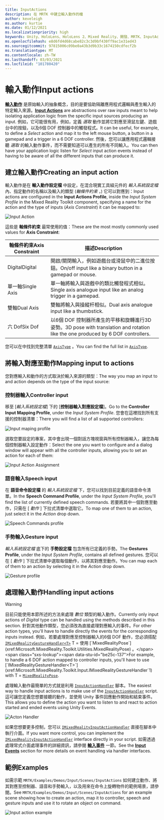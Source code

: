 ```yaml
---
title: InputActions
description: 在 MRTK 中建立輸入動作的檔
author: keveleigh
ms.author: kurtie
ms.date: 01/12/2021
ms.localizationpriority: high
keywords: Unity、HoloLens、HoloLens 2、Mixed Reality、開發、MRTK、InputActions、
ms.openlocfilehash: e8d6fd4d68cabe82c3c3d9bf430ff9ac1e31ed43
ms.sourcegitcommit: 97815006c09be0a43b3d9b33c1674150cdfecf2b
ms.translationtype: MT
ms.contentlocale: zh-TW
ms.lasthandoff: 03/03/2021
ms.locfileid: "101780420"
---
```

# <a name="input-actions"></a><span data-ttu-id="be25c-104">輸入動作</span><span class="sxs-lookup"><span data-stu-id="be25c-104">Input actions</span></span>

<span data-ttu-id="be25c-105">[**輸入動作**](input-actions.md) 是原始輸入的抽象概念，目的是要協助隔離應用程式邏輯與產生輸入的特定輸入來源。</span><span class="sxs-lookup"><span data-stu-id="be25c-105">[**Input Actions**](input-actions.md) are abstractions over raw inputs meant to help isolating application logic from the specific input sources producing an input.</span></span> <span data-ttu-id="be25c-106">例如，它可能很有用，例如，定義 *選取* 動作並將它對應至滑鼠左鍵、遊戲台中的按鈕，以及6個 DOF 控制器中的觸發程式。</span><span class="sxs-lookup"><span data-stu-id="be25c-106">It can be useful, for example, to define a *Select* action and map it to the left mouse button, a button in a gamepad and a trigger in a 6 DOF controller.</span></span> <span data-ttu-id="be25c-107">然後，您可以讓應用程式邏輯接聽 *選取* 的輸入動作事件，而不需要知道可以產生的所有不同輸入。</span><span class="sxs-lookup"><span data-stu-id="be25c-107">You can then have your application logic listen for *Select* input action events instead of having to be aware of all the different inputs that can produce it.</span></span>

## <a name="creating-an-input-action"></a><span data-ttu-id="be25c-108">建立輸入動作</span><span class="sxs-lookup"><span data-stu-id="be25c-108">Creating an input action</span></span>

<span data-ttu-id="be25c-109">輸入動作是在 **輸入動作設定檔** 中設定，在混合現實工具組元件的 *輸入系統設定檔* 內、指定動作的名稱以及輸入的類型 (*軸條件約束* ，) 它可以對應到：</span><span class="sxs-lookup"><span data-stu-id="be25c-109">Input actions are configured in the **Input Actions Profile**, inside the *Input System Profile* in the Mixed Reality Toolkit component, specifying a name for the action and the type of inputs (*Axis Constraint*) it can be mapped to:</span></span>

<img src="../images/input/InputActions.png" alt="Input Action" style="max-width:100%;">

<span data-ttu-id="be25c-110">這些是 **軸條件約束** 最常使用的值：</span><span class="sxs-lookup"><span data-stu-id="be25c-110">These are the most mostly commonly used values for **Axis Constraint**:</span></span>

<span data-ttu-id="be25c-111">軸條件約束</span><span class="sxs-lookup"><span data-stu-id="be25c-111">Axis Constraint</span></span> | <span data-ttu-id="be25c-112">描述</span><span class="sxs-lookup"><span data-stu-id="be25c-112">Description</span></span>
--- | ---
<span data-ttu-id="be25c-113">Digital</span><span class="sxs-lookup"><span data-stu-id="be25c-113">Digital</span></span> | <span data-ttu-id="be25c-114">開啟/關閉輸入，例如遊戲台或滑鼠中的二進位按鈕。</span><span class="sxs-lookup"><span data-stu-id="be25c-114">On/off input like a binary button in a gamepad or mouse.</span></span>
<span data-ttu-id="be25c-115">單一軸</span><span class="sxs-lookup"><span data-stu-id="be25c-115">Single Axis</span></span> | <span data-ttu-id="be25c-116">單一軸將輸入與遊戲中的類比觸發程式相似。</span><span class="sxs-lookup"><span data-stu-id="be25c-116">Single axis analogue input like an analog trigger in a gamepad.</span></span>
<span data-ttu-id="be25c-117">雙軸</span><span class="sxs-lookup"><span data-stu-id="be25c-117">Dual Axis</span></span> | <span data-ttu-id="be25c-118">雙軸將輸入與操縱杆相似。</span><span class="sxs-lookup"><span data-stu-id="be25c-118">Dual axis analogue input like a thumbstick.</span></span>
<span data-ttu-id="be25c-119">六 Dof</span><span class="sxs-lookup"><span data-stu-id="be25c-119">Six Dof</span></span> | <span data-ttu-id="be25c-120">以6個 DOF 控制器所產生的平移和旋轉進行3D 姿勢。</span><span class="sxs-lookup"><span data-stu-id="be25c-120">3D pose with translation and rotation like the one produced by 6 DOF controllers.</span></span>

<span data-ttu-id="be25c-121">您可以在中找到完整清單 [`AxisType`](xref:Microsoft.MixedReality.Toolkit.Utilities.AxisType) 。</span><span class="sxs-lookup"><span data-stu-id="be25c-121">You can find the full list in [`AxisType`](xref:Microsoft.MixedReality.Toolkit.Utilities.AxisType).</span></span>

## <a name="mapping-input-to-actions"></a><span data-ttu-id="be25c-122">將輸入對應至動作</span><span class="sxs-lookup"><span data-stu-id="be25c-122">Mapping input to actions</span></span>

<span data-ttu-id="be25c-123">您對應輸入和動作的方式取決於輸入來源的類型：</span><span class="sxs-lookup"><span data-stu-id="be25c-123">The way you map an input to and action depends on the type of the input source:</span></span>

### <a name="controller-input"></a><span data-ttu-id="be25c-124">控制器輸入</span><span class="sxs-lookup"><span data-stu-id="be25c-124">Controller input</span></span>

<span data-ttu-id="be25c-125">移至 [*輸入系統設定檔*] 下的 [**控制器輸入對應設定檔**]。</span><span class="sxs-lookup"><span data-stu-id="be25c-125">Go to the **Controller Input Mapping Profile**, under the *Input System Profile*.</span></span> <span data-ttu-id="be25c-126">您會在這裡找到所有支援的控制器清單：</span><span class="sxs-lookup"><span data-stu-id="be25c-126">There you will find a list of all supported controllers:</span></span>

<img src="../images/input/ControllerInputMappingProfile.PNG" alt="Input maping profile" style="max-width:100%;">

<span data-ttu-id="be25c-127">選取您要設定的專案，其中會出現一個對話方塊視窗與所有控制器輸入，讓您為每個控制器輸入設定動作：</span><span class="sxs-lookup"><span data-stu-id="be25c-127">Select the one you want to configure and a dialog window will appear with all the controller inputs, allowing you to set an action for each of them:</span></span>

<img src="../images/input/InputActionAssignment.PNG" alt="Input Action Assignment" style="max-width:100%;">

### <a name="speech-input"></a><span data-ttu-id="be25c-128">語音輸入</span><span class="sxs-lookup"><span data-stu-id="be25c-128">Speech input</span></span>

<span data-ttu-id="be25c-129">在 **語音命令設定檔** 的 *輸入系統設定檔* 下，您可以找到目前定義的語音命令清單。</span><span class="sxs-lookup"><span data-stu-id="be25c-129">In the **Speech Command Profile**, under the *Input System Profile*, you'll find the list of currently defined speech commands.</span></span> <span data-ttu-id="be25c-130">若要將其中一個對應至動作，只需在 [ *動作* ] 下拉式清單中選取它。</span><span class="sxs-lookup"><span data-stu-id="be25c-130">To map one of them to an action, just select it in the *Action* drop down.</span></span>

<img src="../images/input/SpeechCommandsProfile.png" alt="Speech Commands profile" style="max-width:100%;">

### <a name="gesture-input"></a><span data-ttu-id="be25c-131">手勢輸入</span><span class="sxs-lookup"><span data-stu-id="be25c-131">Gesture input</span></span>

<span data-ttu-id="be25c-132">*輸入系統設定檔* 底下的 **手勢設定檔** 包含所有已定義的手勢。</span><span class="sxs-lookup"><span data-stu-id="be25c-132">The **Gestures Profile**, under the *Input System Profile*, contains all defined gestures.</span></span> <span data-ttu-id="be25c-133">您可以在 [ *動作* ] 下拉式清單中選取每個動作，以將其對應至動作。</span><span class="sxs-lookup"><span data-stu-id="be25c-133">You can map each of them to an action by selecting it in the *Action* drop down.</span></span>

<img src="../images/input/GestureProfile.png" alt="Gesture profile" style="max-width:100%;">

## <a name="handling-input-actions"></a><span data-ttu-id="be25c-134">處理輸入動作</span><span class="sxs-lookup"><span data-stu-id="be25c-134">Handling input actions</span></span>

> [!WARNING]
> <span data-ttu-id="be25c-135">目前只能使用本節所述的方法來處理 *數位* 類型的輸入動作。</span><span class="sxs-lookup"><span data-stu-id="be25c-135">Currently only input actions of *Digital* type can be handled using the methods described in this section.</span></span> <span data-ttu-id="be25c-136">針對其他動作類型，您必須改為直接處理對應輸入的事件。</span><span class="sxs-lookup"><span data-stu-id="be25c-136">For other action types, you'll have to handle directly the events for the corresponding inputs instead.</span></span> <span data-ttu-id="be25c-137">例如，若要處理對應至控制器輸入的6個 DOF 動作，您必須搭配 [`IMixedRealityGestureHandler<T>`](xref:Microsoft.MixedReality.Toolkit.Input.IMixedRealityGestureHandler`1) T = 使用 [`MixedRealityPose`](xref:Microsoft.MixedReality.Toolkit.Utilities.MixedRealityPose) 。</span><span class="sxs-lookup"><span data-stu-id="be25c-137">For example, to handle a 6 DOF action mapped to controller inputs, you'll have to use [`IMixedRealityGestureHandler<T>`](xref:Microsoft.MixedReality.Toolkit.Input.IMixedRealityGestureHandler`1) with T = [`MixedRealityPose`](xref:Microsoft.MixedReality.Toolkit.Utilities.MixedRealityPose).</span></span>

<span data-ttu-id="be25c-138">處理輸入動作最簡單的方式就是利用 [`InputActionHandler`](xref:Microsoft.MixedReality.Toolkit.Input.InputActionHandler) 腳本。</span><span class="sxs-lookup"><span data-stu-id="be25c-138">The easiest way to handle input actions is to make use of the [`InputActionHandler`](xref:Microsoft.MixedReality.Toolkit.Input.InputActionHandler) script.</span></span> <span data-ttu-id="be25c-139">這可讓您定義您想要接聽的動作，並使用 Unity 事件回應動作開始和結束事件。</span><span class="sxs-lookup"><span data-stu-id="be25c-139">This allows you to define the action you want to listen to and react to action started and ended events using Unity Events.</span></span>

<img src="../images/input/InputActionHandler.PNG" alt="Acton Handler" style="max-width:100%;">

<span data-ttu-id="be25c-140">如果您想要更多控制，您可以 [`IMixedRealityInputActionHandler`](xref:Microsoft.MixedReality.Toolkit.Input.IMixedRealityInputActionHandler) 直接在腳本中執行介面。</span><span class="sxs-lookup"><span data-stu-id="be25c-140">If you want more control, you can implement the [`IMixedRealityInputActionHandler`](xref:Microsoft.MixedReality.Toolkit.Input.IMixedRealityInputActionHandler) interface directly in your script.</span></span> <span data-ttu-id="be25c-141">如需透過處理常式介面處理事件的詳細資訊，請參閱 [**輸入事件**](input-events.md) 一節。</span><span class="sxs-lookup"><span data-stu-id="be25c-141">See the [**Input Events**](input-events.md) section for more details on event handling via handler interfaces.</span></span>

## <a name="examples"></a><span data-ttu-id="be25c-142">範例</span><span class="sxs-lookup"><span data-stu-id="be25c-142">Examples</span></span>

<span data-ttu-id="be25c-143">如需示範 `MRTK/Examples/Demos/Input/Scenes/InputActions` 如何建立動作、將其對應至控制器、語音和手勢輸入，以及用來在命令上旋轉物件的範例場景，請參閱。</span><span class="sxs-lookup"><span data-stu-id="be25c-143">See `MRTK/Examples/Demos/Input/Scenes/InputActions` for an example scene showing how to create an action, map it to controller, speech and gesture inputs and use it to rotate an object on command.</span></span>

<img src="../images/input/InputActionsExample.PNG" alt="Input action example" style="max-width:100%;">
